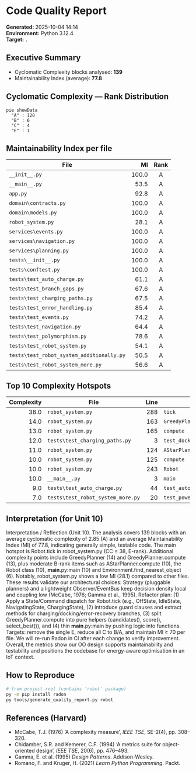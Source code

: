 # Code Quality Report

**Generated:** 2025-10-04 14:14  
**Environment:** Python 3.12.4  
**Target:** `.`

## Executive Summary
- Cyclomatic Complexity blocks analysed: **139**  
- Maintainability Index (average): **77.8**  

## Cyclomatic Complexity — Rank Distribution
```mermaid
pie showData
  "A" : 128
  "B" : 6
  "C" : 4
  "E" : 1
```

## Maintainability Index per file
| File | MI | Rank |
|---|---:|:---:|
| `__init__.py` | 100.0 | A |
| `__main__.py` | 53.5 | A |
| `app.py` | 92.8 | A |
| `domain\contracts.py` | 100.0 | A |
| `domain\models.py` | 100.0 | A |
| `robot_system.py` | 28.1 | A |
| `services\events.py` | 100.0 | A |
| `services\navigation.py` | 100.0 | A |
| `services\planning.py` | 100.0 | A |
| `tests\__init__.py` | 100.0 | A |
| `tests\conftest.py` | 100.0 | A |
| `tests\test_auto_charge.py` | 61.1 | A |
| `tests\test_branch_gaps.py` | 67.6 | A |
| `tests\test_charging_paths.py` | 67.5 | A |
| `tests\test_error_handling.py` | 85.4 | A |
| `tests\test_events.py` | 74.2 | A |
| `tests\test_navigation.py` | 64.4 | A |
| `tests\test_polymorphism.py` | 78.6 | A |
| `tests\test_robot_system.py` | 54.1 | A |
| `tests\test_robot_system_additionally.py` | 50.5 | A |
| `tests\test_robot_system_more.py` | 56.6 | A |

## Top 10 Complexity Hotspots
| Complexity | File | Line | Block |
|---:|---|---:|---|
| 38.0 | `robot_system.py` | 288 | `tick` |
| 14.0 | `robot_system.py` | 163 | `GreedyPlanner` |
| 13.0 | `robot_system.py` | 165 | `compute` |
| 12.0 | `tests\test_charging_paths.py` | 3 | `test_docking_to_charging_and_complete` |
| 11.0 | `robot_system.py` | 124 | `AStarPlanner` |
| 10.0 | `robot_system.py` | 125 | `compute` |
| 10.0 | `robot_system.py` | 243 | `Robot` |
| 10.0 | `__main__.py` | 3 | `main` |
| 9.0 | `tests\test_auto_charge.py` | 44 | `test_auto_charge_after_navigate_flow` |
| 7.0 | `tests\test_robot_system_more.py` | 20 | `test_power_on_off_returns_bool_and_state_changes` |

## Interpretation (for Unit 10)

Interpretation / Reflection (Unit 10). The analysis covers 139 blocks with an average cyclomatic complexity of 2.85 (A) and an average Maintainability Index (MI) of 77.8, indicating generally simple, testable code. The main hotspot is Robot.tick in robot_system.py (CC = 38, E-rank). Additional complexity points include GreedyPlanner (14) and GreedyPlanner.compute (13), plus moderate B-rank items such as AStarPlanner.compute (10), the Robot class (10), __main__.py:main (10) and Environment.find_nearest_object (6). Notably, robot_system.py shows a low MI (28.1) compared to other files. These results validate our architectural choices: Strategy (pluggable planners) and a lightweight Observer/EventBus keep decision density local and coupling low (McCabe, 1976; Gamma et al., 1995).
Refactor plan: (1) Apply a State/Command dispatch for Robot.tick (e.g., OffState, IdleState, NavigatingState, ChargingState), (2) introduce guard clauses and extract methods for charging/docking/error-recovery branches, (3) split GreedyPlanner.compute into pure helpers (candidates(), score(), select_best()), and (4) thin __main__.py:main by pushing logic into functions. Targets: remove the single E, reduce all C to B/A, and maintain MI ≥ 70 per file. We will re-run Radon in CI after each change to verify improvement. Overall, the metrics show our OO design supports maintainability and testability and positions the codebase for energy-aware optimisation in an IoT context.
  

## How to Reproduce
```bash
# from project root (contains 'robot' package)
py -m pip install radon
py tools/generate_quality_report.py robot
```

## References (Harvard)
- McCabe, T.J. (1976) ‘A complexity measure’, *IEEE TSE*, SE-2(4), pp. 308–320.
- Chidamber, S.R. and Kemerer, C.F. (1994) ‘A metrics suite for object-oriented design’, *IEEE TSE*, 20(6), pp. 476–493.
- Gamma, E. et al. (1995) *Design Patterns*. Addison-Wesley.
- Romano, F. and Kruger, H. (2021) *Learn Python Programming*. Packt.
